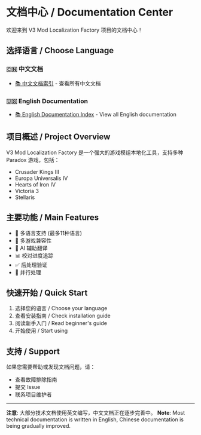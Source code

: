 # 文档中心 / Documentation Center

欢迎来到 V3 Mod Localization Factory 项目的文档中心！

## 选择语言 / Choose Language

### 🇨🇳 中文文档
- [📚 中文文档索引](zh/index.md) - 查看所有中文文档

### 🇺🇸 English Documentation  
- [📚 English Documentation Index](en/index.md) - View all English documentation

## 项目概述 / Project Overview

V3 Mod Localization Factory 是一个强大的游戏模组本地化工具，支持多种 Paradox 游戏，包括：
- Crusader Kings III
- Europa Universalis IV  
- Hearts of Iron IV
- Victoria 3
- Stellaris

## 主要功能 / Main Features

- 🚀 多语言支持 (最多11种语言)
- 🔧 多游戏兼容性
- 🤖 AI 辅助翻译
- 📊 校对进度追踪
- ✅ 后处理验证
- 🔄 并行处理

## 快速开始 / Quick Start

1. 选择您的语言 / Choose your language
2. 查看安装指南 / Check installation guide
3. 阅读新手入门 / Read beginner's guide
4. 开始使用 / Start using

## 支持 / Support

如果您需要帮助或发现文档问题，请：
- 查看故障排除指南
- 提交 Issue
- 联系项目维护者

---

**注意**: 大部分技术文档使用英文编写，中文文档正在逐步完善中。
**Note**: Most technical documentation is written in English, Chinese documentation is being gradually improved.
